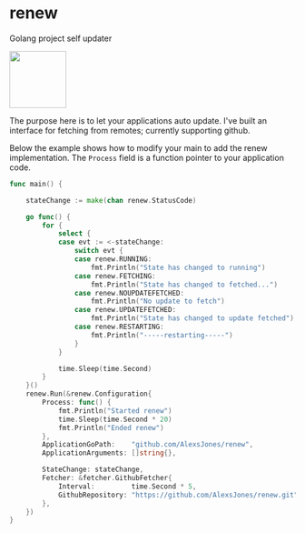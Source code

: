 # renew
Golang project self updater

<img src="https://i.imgur.com/Ll0gTjt.png" width="100"/>


The purpose here is to let your applications auto update.
I've built an interface for fetching from remotes; currently supporting github.


Below the example shows how to modify your main to add the renew implementation.
The `Process` field is a function pointer to your application code.

```go
func main() {

	stateChange := make(chan renew.StatusCode)

	go func() {
		for {
			select {
			case evt := <-stateChange:
				switch evt {
				case renew.RUNNING:
					fmt.Println("State has changed to running")
				case renew.FETCHING:
					fmt.Println("State has changed to fetched...")
				case renew.NOUPDATEFETCHED:
					fmt.Println("No update to fetch")
				case renew.UPDATEFETCHED:
					fmt.Println("State has changed to update fetched")
				case renew.RESTARTING:
					fmt.Println("-----restarting-----")
				}
			}

			time.Sleep(time.Second)
		}
	}()
	renew.Run(&renew.Configuration{
		Process: func() {
			fmt.Println("Started renew")
			time.Sleep(time.Second * 20)
			fmt.Println("Ended renew")
		},
		ApplicationGoPath:    "github.com/AlexsJones/renew",
		ApplicationArguments: []string{},

		StateChange: stateChange,
		Fetcher: &fetcher.GithubFetcher{
			Interval:         time.Second * 5,
			GithubRepository: "https://github.com/AlexsJones/renew.git",
		},
	})
}

```
